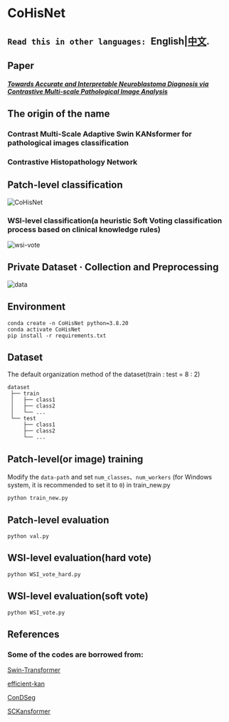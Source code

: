CoHisNet
=========
**``Read this in other languages: ``English|[中文](README_zh.md).**
--------
## Paper
##### [Towards Accurate and Interpretable Neuroblastoma Diagnosis via Contrastive Multi-scale Pathological Image Analysis](https://arxiv.org/abs/2504.13754)
## The origin of the name
### Contrast Multi-Scale Adaptive Swin KANsformer for pathological images classification
### Contrastive Histopathology Network

## Patch-level classification
![CoHisNet](https://github.com/user-attachments/assets/24950147-6ba7-42ff-89e0-6ed6fc3d0bba)

### WSI-level classification(a heuristic Soft Voting classification process based on clinical knowledge rules)
![wsi-vote](https://github.com/user-attachments/assets/c8223b14-4243-427d-92e3-1638f218110c)

## Private Dataset · Collection and Preprocessing
![data](https://github.com/user-attachments/assets/efadaa36-172e-4d36-85fc-6adbe35390c6)

## Environment

    conda create -n CoHisNet python=3.8.20
    conda activate CoHisNet
    pip install -r requirements.txt

## Dataset
The default organization method of the dataset(train : test = 8 : 2)<br>

    dataset  
     ├── train
     │   ├── class1 
     │   ├── class2  
     │   └── ... 
     └── test
         ├── class1
         ├── class2
         └── ...
## Patch-level(or image) training
Modify the `data-path` and set `num_classes`、`num_workers` (for Windows system, it is recommended to set it to `0`) in train_new.py<br>

    python train_new.py

## Patch-level evaluation

    python val.py

## WSI-level evaluation(hard vote)

    python WSI_vote_hard.py

## WSI-level evaluation(soft vote)

    python WSI_vote.py
  
## References
### Some of the codes are borrowed from:

[Swin-Transformer](https://github.com/microsoft/Swin-Transformer)

[efficient-kan](https://github.com/Blealtan/efficient-kan)

[ConDSeg](https://github.com/Mengqi-Lei/ConDSeg)

[SCKansformer](https://github.com/JustlfC03/SCKansformer)
